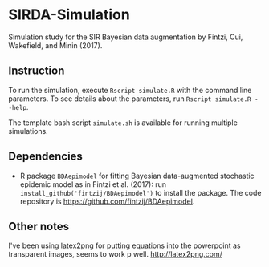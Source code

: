 # SIRDA-Simulation

Simulation study for the SIR Bayesian data augmentation by Fintzi, Cui, Wakefield, and Minin (2017). 

## Instruction

To run the simulation, execute `Rscript simulate.R` with the command line parameters. To see details about the parameters, run `Rscript simulate.R --help`.

The template bash script `simulate.sh` is available for running multiple simulations.

## Dependencies 

- R package `BDAepimodel` for fitting Bayesian data-augmented stochastic epidemic model as in Fintzi et al. (2017): run `install_github('fintzij/BDAepimodel')` to install the package. The code repository is https://github.com/fintzij/BDAepimodel.

## Other notes

I've been using latex2png for putting equations into the powerpoint as transparent images, seems to work p well. 
http://latex2png.com/
